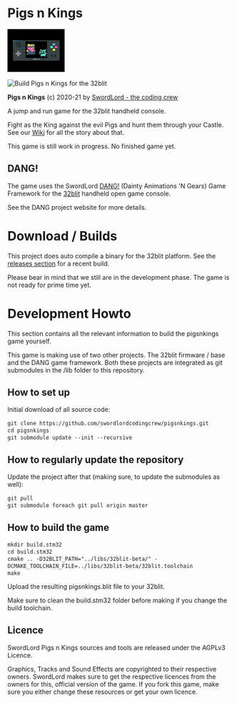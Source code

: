 # Pigs n Kings

![Pigs n Kings](https://raw.githubusercontent.com/swordlordcodingcrew/pigsnkings/main/gfx/loader-splash.png)

![Build Pigs n Kings for the 32blit](https://github.com/swordlordcodingcrew/pigsnkings/workflows/Build%20Pigs%20n%20Kings%20for%20the%2032blit/badge.svg)

**Pigs n Kings** (c) 2020-21 by [SwordLord - the coding crew](https://www.swordlord.com/)

A jump and run game for the 32blit handheld console. 

Fight as the King against the evil Pigs and hunt them through your Castle. See our [Wiki](https://github.com/swordlordcodingcrew/pigsnkings/wiki/Story) for all the story about that.

This game is still work in progress. No finished game yet.


## DANG!
The game uses the SwordLord [DANG!](https://github.com/swordlordcodingcrew/DANG/) (Dainty Animations 'N Gears) Game Framework for the [32blit](https://32blit.com/) handheld open game console.

See the DANG project website for more details.

# Download / Builds

This project does auto compile a binary for the 32blit platform. See the [releases section](https://github.com/swordlordcodingcrew/pigsnkings/releases) for a recent build.

Please bear in mind that we still are in the development phase. The game is not ready for prime time yet.

# Development Howto

This section contains all the relevant information to build the pigsnkings game yourself.

This game is making use of two other projects. The 32blit firmware / base and the DANG game framework. Both these projects are integrated as git submodules in the /lib folder to this repository. 

## How to set up
Initial download of all source code: 

```
git clone https://github.com/swordlordcodingcrew/pigsnkings.git
cd pigsnkings
git submodule update --init --recursive
```

## How to regularly update the repository
Update the project after that (making sure, to update the submodules as well): 

```
git pull
git submodule foreach git pull origin master
```

## How to build the game

```
mkdir build.stm32
cd build.stm32
cmake .. -D32BLIT_PATH="../libs/32blit-beta/" -DCMAKE_TOOLCHAIN_FILE=../libs/32blit-beta/32blit.toolchain
make
```

Upload the resulting pigsnkings.blit file to your 32blit.

Make sure to clean the build.stm32 folder before making if you change the build toolchain.

## Licence
SwordLord Pigs n Kings sources and tools are released under the AGPLv3 Licence.

Graphics, Tracks and Sound Effects are copyrighted to their respective owners. SwordLord makes sure to get the respective licences from the owners for this, official version of the game. If you fork this game, make sure you either change these resources or get your own licence. 
